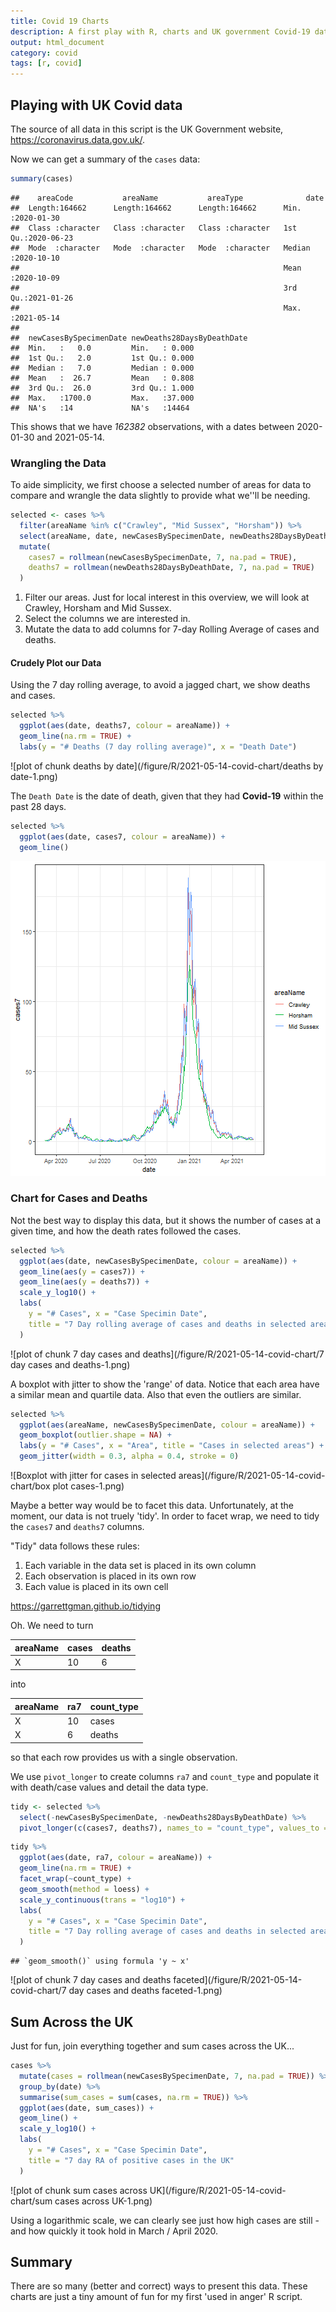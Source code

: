 ```yaml
---
title: Covid 19 Charts
description: A first play with R, charts and UK government Covid-19 data.
output: html_document
category: covid
tags: [r, covid]
---
```



## Playing with UK Covid data

The source of all data in this script is the UK Government website, <https://coronavirus.data.gov.uk/>.





Now we can get a summary of the `cases` data:


```r
summary(cases)
```

```
##    areaCode           areaName           areaType              date           
##  Length:164662      Length:164662      Length:164662      Min.   :2020-01-30  
##  Class :character   Class :character   Class :character   1st Qu.:2020-06-23  
##  Mode  :character   Mode  :character   Mode  :character   Median :2020-10-10  
##                                                           Mean   :2020-10-09  
##                                                           3rd Qu.:2021-01-26  
##                                                           Max.   :2021-05-14  
##                                                                               
##  newCasesBySpecimenDate newDeaths28DaysByDeathDate
##  Min.   :   0.0         Min.   : 0.000            
##  1st Qu.:   2.0         1st Qu.: 0.000            
##  Median :   7.0         Median : 0.000            
##  Mean   :  26.7         Mean   : 0.808            
##  3rd Qu.:  26.0         3rd Qu.: 1.000            
##  Max.   :1700.0         Max.   :37.000            
##  NA's   :14             NA's   :14464
```

This shows that we have *162382* observations, with a dates between 2020-01-30 and 2021-05-14.

### Wrangling the Data

To aide simplicity, we first choose a selected number of areas for data to compare and wrangle the data slightly to provide what we''ll be needing.


```r
selected <- cases %>%
  filter(areaName %in% c("Crawley", "Mid Sussex", "Horsham")) %>%
  select(areaName, date, newCasesBySpecimenDate, newDeaths28DaysByDeathDate) %>%
  mutate(
    cases7 = rollmean(newCasesBySpecimenDate, 7, na.pad = TRUE),
    deaths7 = rollmean(newDeaths28DaysByDeathDate, 7, na.pad = TRUE)
  )
```

1. Filter our areas.  Just for local interest in this overview, we will look at Crawley, Horsham and Mid Sussex.
1. Select the columns we are interested in.
1. Mutate the data to add columns for 7-day Rolling Average of cases and deaths.

#### Crudely Plot our Data

Using the 7 day rolling average, to avoid a jagged chart, we show deaths and cases.


```r
selected %>%
  ggplot(aes(date, deaths7, colour = areaName)) +
  geom_line(na.rm = TRUE) +
  labs(y = "# Deaths (7 day rolling average)", x = "Death Date")
```

![plot of chunk deaths by date](/figure/R/2021-05-14-covid-chart/deaths by date-1.png)

The `Death Date` is the date of death, given that they had **Covid-19** within the past 28 days.


```r
selected %>%
  ggplot(aes(date, cases7, colour = areaName)) +
  geom_line()
```

![plot of chunk unnamed-chunk-3](/figure/R/2021-05-14-covid-chart/unnamed-chunk-3-1.png)

### Chart for Cases and Deaths

Not the best way to display this data, but it shows the number of cases at a given time, and how the death rates followed the cases.


```r
selected %>%
  ggplot(aes(date, newCasesBySpecimenDate, colour = areaName)) +
  geom_line(aes(y = cases7)) +
  geom_line(aes(y = deaths7)) +
  scale_y_log10() +
  labs(
    y = "# Cases", x = "Case Specimin Date",
    title = "7 Day rolling average of cases and deaths in selected areas"
  )
```

![plot of chunk 7 day cases and deaths](/figure/R/2021-05-14-covid-chart/7 day cases and deaths-1.png)

A boxplot with jitter to show the 'range' of data.  Notice that each area have a similar mean and quartile data.  Also that even the outliers are similar.


```r
selected %>%
  ggplot(aes(areaName, newCasesBySpecimenDate, colour = areaName)) +
  geom_boxplot(outlier.shape = NA) +
  labs(y = "# Cases", x = "Area", title = "Cases in selected areas") +
  geom_jitter(width = 0.3, alpha = 0.4, stroke = 0)
```

![Boxplot with jitter for cases in selected areas](/figure/R/2021-05-14-covid-chart/box plot cases-1.png)

Maybe a better way would be to facet this data.  Unfortunately, at the moment, our data is not truely 'tidy'.  In order to facet wrap, we need to tidy the `cases7` and `deaths7` columns.

"Tidy" data follows these rules:

1. Each variable in the data set is placed in its own column
1. Each observation is placed in its own row
1. Each value is placed in its own cell

<https://garrettgman.github.io/tidying>

Oh.  We need to turn

areaName|cases|deaths
---|---|---
X|10|6

into

areaName|ra7|count_type
---|---|---
X|10|cases
X|6|deaths

so that each row provides us with a single observation.

We use `pivot_longer` to create columns `ra7` and `count_type` and populate it with death/case values and detail the data type.


```r
tidy <- selected %>%
  select(-newCasesBySpecimenDate, -newDeaths28DaysByDeathDate) %>%
  pivot_longer(c(cases7, deaths7), names_to = "count_type", values_to = "ra7")
```


```r
tidy %>%
  ggplot(aes(date, ra7, colour = areaName)) +
  geom_line(na.rm = TRUE) +
  facet_wrap(~count_type) +
  geom_smooth(method = loess) +
  scale_y_continuous(trans = "log10") +
  labs(
    y = "# Cases", x = "Case Specimin Date",
    title = "7 Day rolling average of cases and deaths in selected areas"
  )
```

```
## `geom_smooth()` using formula 'y ~ x'
```

![plot of chunk 7 day cases and deaths faceted](/figure/R/2021-05-14-covid-chart/7 day cases and deaths faceted-1.png)

## Sum Across the UK

Just for fun, join everything together and sum cases across the UK...


```r
cases %>%
  mutate(cases = rollmean(newCasesBySpecimenDate, 7, na.pad = TRUE)) %>%
  group_by(date) %>%
  summarise(sum_cases = sum(cases, na.rm = TRUE)) %>%
  ggplot(aes(date, sum_cases)) +
  geom_line() +
  scale_y_log10() +
  labs(
    y = "# Cases", x = "Case Specimin Date",
    title = "7 day RA of positive cases in the UK"
  )
```

![plot of chunk sum cases across UK](/figure/R/2021-05-14-covid-chart/sum cases across UK-1.png)

Using a logarithmic scale, we can clearly see just how high cases are still - and how quickly it took hold in March / April 2020.

## Summary

There are so many (better and correct) ways to present this data.  These charts are just a tiny amount of fun for my first 'used in anger' R script.
